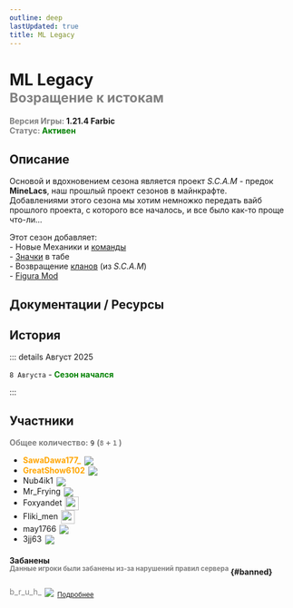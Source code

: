 ```yaml
---
outline: deep
lastUpdated: true
title: ML Legacy
---
```


<!-- ![](/WIKI/ML-OneBlock/banner.png) -->


# ML Legacy <br/> <span style="color: gray;"><sup>Возращение к истокам</sup></span>
**<span style="color: gray;">Версия Игры:</span> 1.21.4 Farbic**<br/>
**<span style="color: gray;">Статус:</span> <span style="color: green;">Активен</span>**
<!-- <br/><span style="color: gray;"><sub>08.08.2025 - 00.00.2025</sub></span><br/> -->

## Описание

Основой и вдохновением сезона является проект *S.C.A.M* - предок **MineLacs**, наш прошлый проект сезонов в майнкрафте.<br/>
Добавлениями этого сезона мы хотим немножко передать вайб прошлого проекта, с которого все началось, и все было как-то проще что-ли...

Этот сезон добавляет:<br/> 
\- Новые Механики и [команды](ml-legacy/additional-mechanics#1)  <br/> 
\- [Значки](ml-legacy/additional-mechanics#2) в табе<br/>
\- Возвращение [кланов](ml-legacy/additional-mechanics#3) (из *S.C.A.M*) <br/>
\- [Figura Mod](https://modrinth.com/mod/figura) <br/>

## Документации / Ресурсы
<Links :items="[
    { 
        name: 'Доп Механики', 
        link: 'ml-legacy/additional-mechanics', 
        icon: 'solar:cpu-bold-duotone', 
        color: '#868dcc' 
    },
    { 
        name: 'FlectonePulse', 
        link: 'ml-legacy/flectone-pulse', 
        icon: 'solar:chat-round-dots-bold-duotone',
        color: '#868dcc'
    },
    {
        name: 'Brewery',
        link: '/brewery/',
        icon: 'solar:wineglass-bold-duotone', 
        color: '#868dcc' 
    },
    ]"
/> 

## История

::: details Август 2025

`8 Августа` - **<span style="color: green;">Сезон начался</span>**

:::

## Участники 
**<span style="color: gray;">Общее количество:</span>** `9` 
**<span style="color: gray;"> (`8` + `1` [<iconify-icon icon="solar:user-block-bold-duotone"  style="margin:center;color: #FF0000"></iconify-icon>](#banned))</span><br/>**


- **<span style="color: orange;">SawaDawa177_</span>** <img src="https://api.mineatar.io/face/0c81442c240b4087851ff50f3d8fd589?scale=3" style="display: inline; margin: 0 2px; vertical-align: middle;" />
- **<span style="color: orange;">GreatShow6102</span>** <img src="https://api.mineatar.io/face/ceb1b631-d2ff-4166-8458-e4c8498e1248?scale=3" style="display: inline; margin: 0 2px; vertical-align: middle;" />
- Nub4ik1  <img src="https://api.mineatar.io/face/d2b496f0-c2b0-4849-8dee-a6bda731a7eb?scale=3" style="display: inline; margin: 0 2px; vertical-align: middle;" />
- Mr_Frying <img src="https://api.mineatar.io/face/8a587fdf-a714-42db-b460-cac37bfaaaeb?scale=3" style="display: inline; margin: 0 2px; vertical-align: middle;" />
- Foxyandet <img src="/minecraft/playerHeads/steveHead.png" style="display: inline; margin: 0 2px; vertical-align: middle;" width="24" height="24"/>
- Fliki_men <img src="/minecraft/playerHeads/steveHead.png" style="display: inline; margin: 0 2px; vertical-align: middle;" width="24" height="24"/>
- may1766 <img src="https://api.mineatar.io/face/8d88b0f3-2c0b-43d8-aa60-1a963f816949?scale=3" style="display: inline; margin: 0 2px; vertical-align: middle;" />
- 3jj63 <img src="https://api.mineatar.io/face/a6e01405-445e-42bf-8a16-3b33f9875d31?scale=3" style="display: inline; margin: 0 2px; vertical-align: middle;" />

#### Забанены <br/><span style="color: gray;"><sup>Данные игроки были забанены из-за нарушений правил сервера</sup></span> {#banned}

<iconify-icon icon="solar:user-block-bold-duotone"  style="margin:center;color: #FF0000"></iconify-icon> <span style="color: gray;">b_r_u_h_</span> <img src="https://api.mineatar.io/face/45e529c8-4a8e-44eb-b02c-5b99e41a9d1c?scale=3" style="display: inline; margin: 0 2px; vertical-align: middle;" /> <span style="color: gray;"><sub>[Подробнее](https://discord.com/channels/1120257989874561066/1404086796350132405)</sub></span><br/>